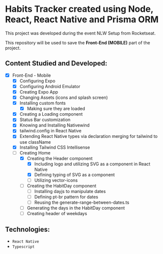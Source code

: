 # Habits Tracker created using Node, React, React Native and Prisma ORM

This project was developed during the event NLW Setup from Rocketseat.

This repository will be used to save the **Front-End (MOBILE)** part of the project.

## Content Studied and Developed:

- [x] Front-End - Mobile
  - [x] Configuring Expo
  - [x] Configuring Android Emulator
  - [x] Creating Expo App
  - [x] Changing Assets (icons and splash screen)
  - [x] Installing custom fonts
    - [x] Making sure they are loaded
  - [x] Creating a Loading component
  - [x] Status Bar customization
  - [x] Knowing and Installing Nativewind
  - [x] tailwind.config in React Native
  - [x] Extending React Native types via declaration merging for tailwind to use className
  - [x] Installing Tailwind CSS Intellisense
  - [ ] Creating Home
    - [x] Creating the Header component
      - [x] Including logo and utilizing SVG as a component in React Native
      - [x] Defining typing of SVG as a component
      - [ ] Utilizing vector-icons
    - [ ] Creating the HabitDay component
      - [ ] Installing dayjs to manipulate dates
      - [ ] Defining pt-br pattern for dates
      - [ ] Reusing the generate-range-between-dates.ts
    - [ ] Generating the days in the HabitDay component
    - [ ] Creating header of weekdays

## Technologies:

- `React Native`
- `Typescript`
